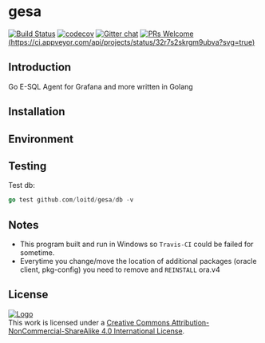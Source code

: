 # gesa 
[![Build Status](https://travis-ci.org/loitd/gesa.svg?branch=master)](https://travis-ci.org/loitd/gesa)
[![codecov](https://codecov.io/gh/loitd/gesa/branch/master/graph/badge.svg)](https://codecov.io/gh/loitd/gesa)
[![Gitter chat](https://badges.gitter.im/gitterHQ/gitter.png)](https://gitter.im/gesa-dev/Lobby#)
[![PRs Welcome](https://img.shields.io/badge/PRs-welcome-brightgreen.svg?style=flat-square)](https://github.com/loitd/gesa/pulls)
[(https://ci.appveyor.com/api/projects/status/32r7s2skrgm9ubva?svg=true)](https://ci.appveyor.com/api/projects/status/github/loitd/gesa?branch=master&svg=true)
## Introduction
Go E-SQL Agent for Grafana and more written in Golang
## Installation
## Environment
## Testing
Test db:
```go
go test github.com/loitd/gesa/db -v
```
## Notes
* This program built and run in Windows so `Travis-CI` could be failed for sometime.
* Everytime you change/move the location of additional packages (oracle client, pkg-config) you need to remove and `REINSTALL` ora.v4
## License 
[![Logo](https://licensebuttons.net/l/by-nc-sa/4.0/88x31.png)](https://creativecommons.org/licenses/by-nc-sa/4.0/)  
This work is licensed under a [Creative Commons Attribution-NonCommercial-ShareAlike 4.0 International License](https://creativecommons.org/licenses/by-nc-sa/4.0/).  


